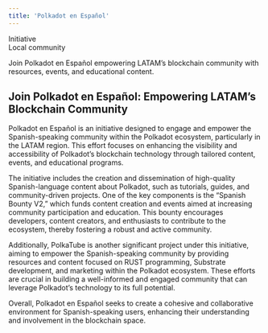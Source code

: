```yaml
---
title: 'Polkadot en Español'
---
```

Initiative  
 Local community  

Join Polkadot en Español empowering LATAM’s blockchain community with resources, events, and educational content.

Join Polkadot en Español: Empowering LATAM’s Blockchain Community
-----------------------------------------------------------------

Polkadot en Español is an initiative designed to engage and empower the Spanish-speaking community within the Polkadot ecosystem, particularly in the LATAM region. This effort focuses on enhancing the visibility and accessibility of Polkadot’s blockchain technology through tailored content, events, and educational programs.

The initiative includes the creation and dissemination of high-quality Spanish-language content about Polkadot, such as tutorials, guides, and community-driven projects. One of the key components is the “Spanish Bounty V2,” which funds content creation and events aimed at increasing community participation and education. This bounty encourages developers, content creators, and enthusiasts to contribute to the ecosystem, thereby fostering a robust and active community.

Additionally, PolkaTube is another significant project under this initiative, aiming to empower the Spanish-speaking community by providing resources and content focused on RUST programming, Substrate development, and marketing within the Polkadot ecosystem. These efforts are crucial in building a well-informed and engaged community that can leverage Polkadot’s technology to its full potential.

Overall, Polkadot en Español seeks to create a cohesive and collaborative environment for Spanish-speaking users, enhancing their understanding and involvement in the blockchain space.
